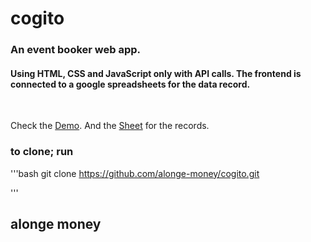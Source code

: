 # cogito

### An event booker web app.

#### Using HTML, CSS and JavaScript only with API calls. The frontend is connected to a google spreadsheets for the data record.

<br>

Check the [Demo](https://thriving-caramel-e0e2e6.netlify.app/).
And the [Sheet](https://docs.google.com/spreadsheets/d/1G_z5spqxDOf5ZJ_SdXJyqhCiXUU1XB3AlwdlJxODGYc/edit#gid=0) for the records.

### to clone; run

'''bash
git clone https://github.com/alonge-money/cogito.git

'''

## alonge money
